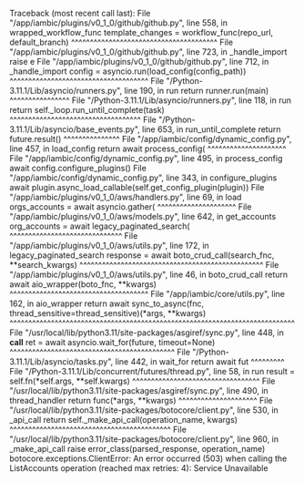 Traceback (most recent call last):
  File "/app/iambic/plugins/v0_1_0/github/github.py", line 558, in wrapped_workflow_func
    template_changes = workflow_func(repo_url, default_branch)
                       ^^^^^^^^^^^^^^^^^^^^^^^^^^^^^^^^^^^^^^^
  File "/app/iambic/plugins/v0_1_0/github/github.py", line 723, in _handle_import
    raise e
  File "/app/iambic/plugins/v0_1_0/github/github.py", line 712, in _handle_import
    config = asyncio.run(load_config(config_path))
             ^^^^^^^^^^^^^^^^^^^^^^^^^^^^^^^^^^^^^
  File "/Python-3.11.1/Lib/asyncio/runners.py", line 190, in run
    return runner.run(main)
           ^^^^^^^^^^^^^^^^
  File "/Python-3.11.1/Lib/asyncio/runners.py", line 118, in run
    return self._loop.run_until_complete(task)
           ^^^^^^^^^^^^^^^^^^^^^^^^^^^^^^^^^^^
  File "/Python-3.11.1/Lib/asyncio/base_events.py", line 653, in run_until_complete
    return future.result()
           ^^^^^^^^^^^^^^^
  File "/app/iambic/config/dynamic_config.py", line 457, in load_config
    return await process_config(
           ^^^^^^^^^^^^^^^^^^^^^
  File "/app/iambic/config/dynamic_config.py", line 495, in process_config
    await config.configure_plugins()
  File "/app/iambic/config/dynamic_config.py", line 343, in configure_plugins
    await plugin.async_load_callable(self.get_config_plugin(plugin))
  File "/app/iambic/plugins/v0_1_0/aws/handlers.py", line 69, in load
    orgs_accounts = await asyncio.gather(
                    ^^^^^^^^^^^^^^^^^^^^^
  File "/app/iambic/plugins/v0_1_0/aws/models.py", line 642, in get_accounts
    org_accounts = await legacy_paginated_search(
                   ^^^^^^^^^^^^^^^^^^^^^^^^^^^^^^
  File "/app/iambic/plugins/v0_1_0/aws/utils.py", line 172, in legacy_paginated_search
    response = await boto_crud_call(search_fnc, **search_kwargs)
               ^^^^^^^^^^^^^^^^^^^^^^^^^^^^^^^^^^^^^^^^^^^^^^^^^
  File "/app/iambic/plugins/v0_1_0/aws/utils.py", line 46, in boto_crud_call
    return await aio_wrapper(boto_fnc, **kwargs)
           ^^^^^^^^^^^^^^^^^^^^^^^^^^^^^^^^^^^^^
  File "/app/iambic/core/utils.py", line 162, in aio_wrapper
    return await sync_to_async(fnc, thread_sensitive=thread_sensitive)(*args, **kwargs)
           ^^^^^^^^^^^^^^^^^^^^^^^^^^^^^^^^^^^^^^^^^^^^^^^^^^^^^^^^^^^^^^^^^^^^^^^^^^^^
  File "/usr/local/lib/python3.11/site-packages/asgiref/sync.py", line 448, in __call__
    ret = await asyncio.wait_for(future, timeout=None)
          ^^^^^^^^^^^^^^^^^^^^^^^^^^^^^^^^^^^^^^^^^^^^
  File "/Python-3.11.1/Lib/asyncio/tasks.py", line 442, in wait_for
    return await fut
           ^^^^^^^^^
  File "/Python-3.11.1/Lib/concurrent/futures/thread.py", line 58, in run
    result = self.fn(*self.args, **self.kwargs)
             ^^^^^^^^^^^^^^^^^^^^^^^^^^^^^^^^^^
  File "/usr/local/lib/python3.11/site-packages/asgiref/sync.py", line 490, in thread_handler
    return func(*args, **kwargs)
           ^^^^^^^^^^^^^^^^^^^^^
  File "/usr/local/lib/python3.11/site-packages/botocore/client.py", line 530, in _api_call
    return self._make_api_call(operation_name, kwargs)
           ^^^^^^^^^^^^^^^^^^^^^^^^^^^^^^^^^^^^^^^^^^^
  File "/usr/local/lib/python3.11/site-packages/botocore/client.py", line 960, in _make_api_call
    raise error_class(parsed_response, operation_name)
botocore.exceptions.ClientError: An error occurred (503) when calling the ListAccounts operation (reached max retries: 4): Service Unavailable
